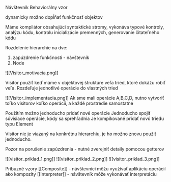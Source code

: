 Návštevník
Behaviorálny vzor

dynamicky možno dopĺňať funkčnosť objektov

Máme kompilátor obsahujúci syntaktické stromy, vykonáva typové kontroly, analýzu kódu, kontrolu inicializácie premenných, generovanie čitateľného kódu

Rozdelenie hierarchie na dve:
1. zapúzdrenie funkčnosti - návštevník
2. Node

![[Visitor_motivacia.png]]

Visitor použiť keď máme v objektovej štruktúre veľa tried, ktoré dokážu robiť veľa.
Rozdeľuje jednotlivé operácie do vlastných tried

![[Visitor_implementacia.png]]
Ak sme mali operácie A,B,C,D, nutno vytvoriť toľko visitorov koľko operácií, a každé prostredie samostatne

Použitím možno jednoducho pridať nové operácie
Jednoducho spojiť súvisiace operácie, kódy sa sprehľadnia
Je kompikované pridať novú triedu typu Element

Visitor nie je viazaný na konkrétnu hierarchiu, je ho možno znovu použiť jednoducho.

Pozor na porušenie zapúzdrenia - nutné zverejniť detaily pomocou getterov

![[visitor_priklad_1.png]]
![[visitor_priklad_2.png]]
![[visitor_priklad_3.png]]

Príbuzné vzory
[[Composite]] - návštevníci môžu využívať aplikáciu operácií ako kompozity
[[Interpreter]] - návštevník môže vykonávať interpretáciu